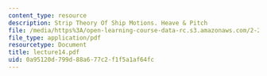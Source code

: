 ```yaml
---
content_type: resource
description: Strip Theory Of Ship Motions. Heave & Pitch
file: /media/https%3A/open-learning-course-data-rc.s3.amazonaws.com/2-24-ocean-wave-interaction-with-ships-and-offshore-energy-systems-13-022-spring-2002/0a95120d799d88a677c2f1f5a1af64fc_lecture14.pdf
file_type: application/pdf
resourcetype: Document
title: lecture14.pdf
uid: 0a95120d-799d-88a6-77c2-f1f5a1af64fc
---
```

